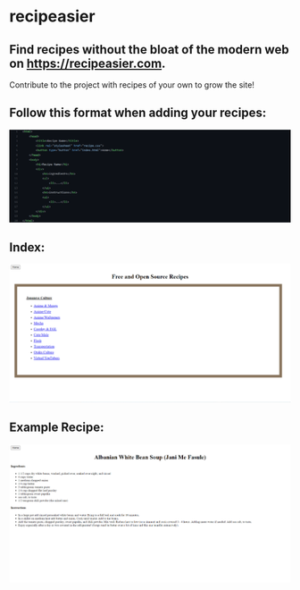 # recipeasier
## Find recipes without the bloat of the modern web on https://recipeasier.com. 
  Contribute to the project with recipes of your own to grow the site!

## Follow this format when adding your recipes:
![Fasule](screenshots/Screenshot_155.png)


## Index:
![Index](screenshots/Screenshot_153.png)
## Example Recipe:
![Fasule](screenshots/Screenshot_154.png)
